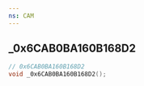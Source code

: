 ```yaml
---
ns: CAM
---
```

## _0x6CAB0BA160B168D2

```c
// 0x6CAB0BA160B168D2
void _0x6CAB0BA160B168D2();
```

